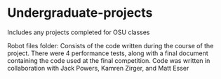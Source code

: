 # Undergraduate-projects
Includes any projects completed for OSU classes

Robot files folder:
Consists of the code written during the course of the project. 
There were 4 performance tests, along with a final document containing the code used at the final competition.
Code was written in collaboration with Jack Powers, Kamren Zirger, and Matt Esser
